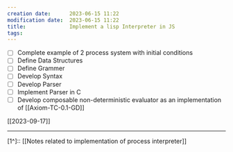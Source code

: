 ```yaml
---
creation date:		2023-06-15 11:22
modification date:	2023-06-15 11:22
title: 				Implement a lisp Interpreter in JS
tags:
---
```


- [ ] Complete example of 2 process system with initial conditions
- [ ] Define Data Structures
- [ ] Define Grammer
- [ ] Develop Syntax
- [ ] Develop Parser
- [ ] Implement Parser in C
- [ ] Develop composable non-deterministic evaluator as an implementation of [[Axiom-TC-0.1-GD]]

[[2023-09-17]]

---
[1^]:: [[Notes related to implementation of process interpreter]]
